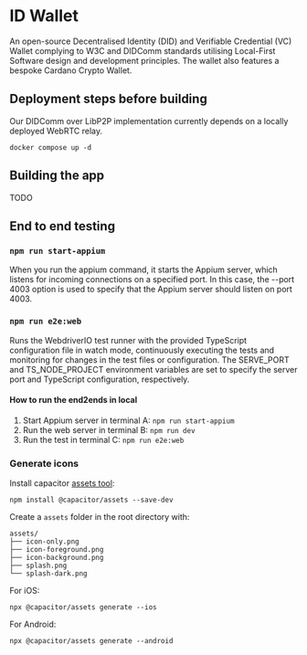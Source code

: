 # ID Wallet
An open-source Decentralised Identity (DID) and Verifiable Credential (VC) Wallet complying to W3C and DIDComm standards utilising Local-First Software design and development principles.  The wallet also features a bespoke Cardano Crypto Wallet. 

## Deployment steps before building
Our DIDComm over LibP2P implementation currently depends on a locally deployed WebRTC relay.
```
docker compose up -d
```

## Building the app
TODO

## End to end testing
### `npm run start-appium`

When you run the appium command, it starts the Appium server, which listens for incoming connections on a specified port. In this case, the --port 4003 option is used to specify that the Appium server should listen on port 4003.

### `npm run e2e:web`

Runs the WebdriverIO test runner with the provided TypeScript configuration file in watch mode, continuously executing the tests and monitoring for changes in the test files or configuration. The SERVE_PORT and TS_NODE_PROJECT environment variables are set to specify the server port and TypeScript configuration, respectively.

#### How to run the end2ends in local

1. Start Appium server in terminal A:
   `npm run start-appium`
2.  Run the web server in terminal B:
    `npm run dev`
3. Run the test in terminal C:
    `npm run e2e:web`

### Generate icons

Install capacitor [assets tool](https://capacitorjs.com/docs/guides/splash-screens-and-icons):
```
npm install @capacitor/assets --save-dev
```

Create a `assets` folder in the root directory with:
```
assets/
├── icon-only.png
├── icon-foreground.png
├── icon-background.png
├── splash.png
└── splash-dark.png
```

For iOS: 
```
npx @capacitor/assets generate --ios
```
For Android: 
```
npx @capacitor/assets generate --android
```
